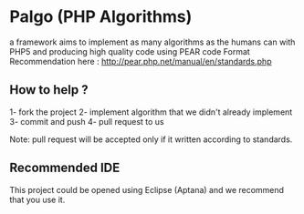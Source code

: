 Palgo (PHP Algorithms)
=========================
a framework aims to implement as many algorithms as
the humans can with PHP5 and producing high quality code
using PEAR code Format Recommendation here :
http://pear.php.net/manual/en/standards.php

How to help ? 
---------------

1- fork the project
2- implement algorithm that we didn't already implement
3- commit and push 
4- pull request to us

Note: pull request will be accepted only if it written according to standards.

Recommended IDE
------------------
This project could be opened using Eclipse (Aptana)
and we recommend that you use it. 